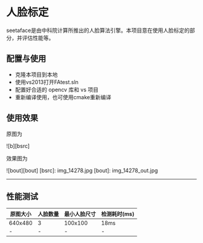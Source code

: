 # 人脸标定

seetaface是由中科院计算所推出的人脸算法引擎。本项目意在使用人脸标定的部分，并评估性能等。

## 配置与使用
 
* 克隆本项目到本地
* 使用vs2013打开FAtest.sln
* 配置好合适的 opencv 库和 vs 项目
* 重新编译使用，也可使用cmake重新编译

## 使用效果

原图为

![b][bsrc]

效果图为

![bout][bout]
[bsrc]: img_14278.jpg
[bout]: img_14278_out.jpg

-----------------------

## 性能测试

|原图大小|人脸数量|最小人脸尺寸|检测耗时(ms)|
|----|----|----|----|
|640x480|3|100x100|18ms|
|-|-|-|-|